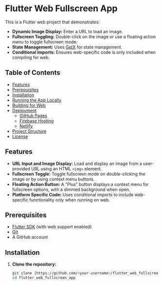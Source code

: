 # Flutter Web Fullscreen App

This is a Flutter web project that demonstrates:
- **Dynamic Image Display:** Enter a URL to load an image.
- **Fullscreen Toggling:** Double-click on the image or use a floating action menu to toggle fullscreen mode.
- **State Management:** Uses [GetX](https://pub.dev/packages/get) for state management.
- **Conditional Imports:** Ensures web-specific code is only included when compiling for web.

## Table of Contents

- [Features](#features)
- [Prerequisites](#prerequisites)
- [Installation](#installation)
- [Running the App Locally](#running-the-app-locally)
- [Building for Web](#building-for-web)
- [Deployment](#deployment)
  - [GitHub Pages](#github-pages)
  - [Firebase Hosting](#firebase-hosting)
  - [Netlify](#netlify)
- [Project Structure](#project-structure)
- [License](#license)

## Features

- **URL Input and Image Display:** Load and display an image from a user-provided URL using an HTML `<img>` element.
- **Fullscreen Toggle:** Toggle fullscreen mode on double-clicking the image or by using context menu buttons.
- **Floating Action Button:** A "Plus" button displays a context menu for fullscreen options, with a dimmed background when open.
- **Platform Specific Code:** Uses conditional imports to include web-specific functionality only when running on web.

## Prerequisites

- [Flutter SDK](https://flutter.dev/docs/get-started/install) (with web support enabled)
- [Git](https://git-scm.com/downloads)
- A GitHub account

## Installation

1. **Clone the repository:**

   ```bash
   git clone [https://github.com/<your-username>/flutter_web_fullscreen_app.git](https://github.com/harshshambhuwani/flutter-sample-web-app.git)
   cd flutter_web_fullscreen_app
